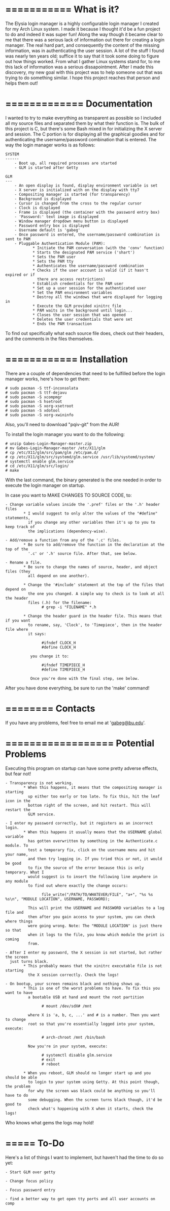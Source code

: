 ===========
What is it?
===========

The Elysia login manager is a highly configurable login manager I created for my Arch
Linux system. I made it because I thought it'd be a fun project to do and indeed it
was super fun! Along the way though it became clear to me that there was a serious
lack of information out there for creating a login manager. The real hard part, and
consequently the content of the missing information, was in authenticating the user
session. A lot of the stuff I found was nearly ten years old; suffice it to say that
it took some doing to figure out how things worked. From what I gather Linux systems
stand for, to me this lack of information was a serious dissapointment. After I made
this discovery, my new goal with this project was to help someone out that was trying
to do something similar.  I hope this project reaches that person and helps them out!



=============
Documentation
=============

I wanted to try to make everything as transparent as possible so I included all my
source files and separated them by what their function is. The bulk of this project
is C, but there's some Bash mixed in for initializing the X server and session. The 
C portion is for displaying all the graphical goodies and for authenticating the 
username/password combination that is entered. The way the login manager works is 
as follows:
    
    SYSTEM
    ------
        - Boot up, all required processes are started
        - GLM is started after Getty
    
    GLM
    ---
        - An open display is found, display environment variable is set 
        - X server is initialized with on the display with tty7
        - Compositing manager is started (for transparency)
        - Background is displayed
        - Cursor is changed from the cross to the regular cursor
        - Clock is displayed
        - Frame is displayed (the container with the password entry box)
        - 'Password:' text image is displayed
        - Window manager dropdown menu button is displayed
        - Password entry box is displayed
        - Username default is 'gabeg'
        - Once password is entered, the username/password combination is sent to PAM
        - Pluggable Authentication Module (PAM):
                * Initiate the PAM conversation (with the 'conv' function)
                * Starts the designated PAM service ('shart')
                * Sets the PAM user
                * Sets the PAM tty
                * Authenticates the username/password combination
                * Checks if the user account is valid (if it hasn't expired or if 
                  there are access restrictions)
                * Establish credentials for the PAM user
                * Set up a user session for the authenticated user
                * Set the PAM environment variables
                * Destroy all the windows that were displayed for logging in
                * Execute the GLM provided xinitrc file
                * PAM waits in the background until login...
                * Closes the user session that was opened
                * Deletes the user credentials that were set
                * Ends the PAM transaction

To find out specifically what each source file does, check out their headers, and 
the comments in the files themselves.



============
Installation
============

There are a couple of dependencies that need to be fulfilled before the login 
manager works, here's how to get them: 

    # sudo pacman -S ttf-inconsolata
    # sudo pacman -S ttf-dejavu
    # sudo pacman -S xcompmgr
    # sudo pacman -S hsetroot
    # sudo pacman -S xorg-xsetroot
    # sudo pacman -S xdotool
    # sudo pacman -S xorg-xwininfo
    
Also, you'll need to download "pqiv-git" from the AUR!

To install the login manager you want to do the following:
    
    # unzip Gabes-Login-Manager-master.zip
    # mv Gabes-Login-Manager-master /etc/X11/glm
    # cp /etc/X11/glm/src/pam/glm /etc/pam.d/
    # cp /etc/X11/glm/src/systemd/glm.service /usr/lib/systemd/system/
    # systemctl enable glm.service
    # cd /etc/X11/glm/src/login/
    # make

With the last command, the binary generated is the one needed in order to execute the
login manager on startup. 

In case you want to MAKE CHANGES TO SOURCE CODE, to:
    
    - Change variable values inside the '.pref' files or the '.h' header files
            * I would suggest to only alter the values of the "#define" statements,
              if you change any other variables then it's up to you to keep track of
              the implications (dependency-wise).
    
    - Add/remove a function from any of the '.c' files. 
            * Be sure to add/remove the function in the declaration at the top of the
              '.c' or '.h' source file. After that, see below.
    
    - Rename a file.
            * Be sure to change the names of source, header, and object files (they 
              all depend on one another). 
            
            * Change the '#include' statement at the top of the files that depend on 
              the one you changed. A simple way to check is to look at all the header
              files (.h) for the filename:
                    # grep -i "FILENAME" *.h
            
            * Change the header guard in the header file. This means that if you want
              to rename, say, 'Clock', to 'Timepiece', then in the header file where 
              it says:

                    #ifndef CLOCK_H
                    #define CLOCK_H

               you change it to:

                    #ifndef TIMEPIECE_H
                    #define TIMEPIECE_H

               Once you're done with the final step, see below.

               
After you have done everything, be sure to run the 'make' command!



========
Contacts
========

If you have any problems, feel free to email me at 'gabeg@bu.edu'.



==================
Potential Problems
==================

Executing this program on startup can have some pretty adverse effects, but fear not! 

    - Transparency is not working.
            * When this happens, it means that the compositing manager is starting 
              up either too early or too late. To fix this, hit the leaf icon in the
              bottom right of the screen, and hit restart. This will restart the 
              GLM service.
    
    - I enter my password correctly, but it registers as an incorrect login.
            * When this happens it usually means that the USERNAME global variable
              has gotten overwritten by something in the Authenticate.c module. To 
              test a temporary fix, click on the username menu and hit your name,
              and then try logging in. If you tried this or not, it would be good
              to fix the source of the error because this is only temporary. What I 
              would suggest is to insert the following line anywhere in any module
              to find out where exactly the change occurs:
              
                    file_write("/PATH/TO/WHATEVER/FILE", "a+", "%s %s %s\n", "MODULE LOCATION", USERNAME, PASSWORD);
              
              This will print the USERNAME and PASSWORD variables to a log file and 
              then after you gain access to your system, you can check where things 
              were going wrong. Note: The "MODULE LOCATION" is just there so that 
              when it logs to the file, you know which module the print is coming 
              from.
    
    - After I enter my password, the X session is not started, but rather the screen 
      just turns black.
            * This probably means that the xinitrc executable file is not starting 
              the X session correctly. Check the logs! 
    
    - On bootup, your screen remains black and nothing shows up.
            * This is one of the worst problems to have. To fix this you want to have 
              a bootable USB at hand and mount the root partition

                    # mount /dev/sdX# /mnt

              where X is 'a, b, c, ...' and # is a number. Then you want to change 
              root so that you're essentially logged into your system, execute:

                    # arch-chroot /mnt /bin/bash

              Now you're in your system, execute:

                    # systemctl disable glm.service
                    # exit
                    # reboot
            
            * When you reboot, GLM should no longer start up and you should be able 
              to login to your system using Getty. At this point though, the problem 
              for why the screen was black could be anything so you'll have to do 
              some debugging. When the screen turns black though, it'd be good to 
              check what's happening with X when it starts, check the logs!    
    
Who knows what gems the logs may hold!



=====
To-Do
=====

Here's a list of things I want to implement, but haven't had the time to do so yet:
    
    - Start GLM over getty
    
    - Change focus policy
    
    - Focus password entry 
    
    - find a better way to get open tty ports and all user accounts on comp
